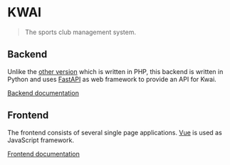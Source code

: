 # KWAI
> The sports club management system.


## Backend
Unlike the [other version](https://github.com/fbraem/kwai-api) which is written in PHP, this backend is written in 
Python and uses [FastAPI](https://fastapi.tiangolo.com/) as web framework to provide an API for Kwai.

[Backend documentation](./kwai-backend/index.md)

## Frontend
The frontend consists of several single page applications. [Vue](https://vuejs.org) is used as JavaScript framework. 

[Frontend documentation](./kwai-frontend/index.md)
